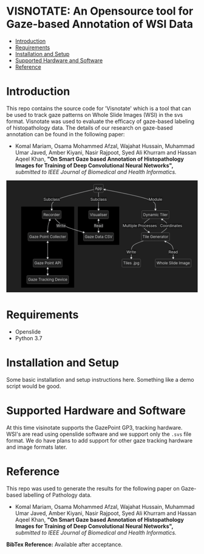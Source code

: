 # VISNOTATE: An Opensource tool for Gaze-based Annotation of WSI Data

* [Introduction](#introduction)
* [Requirements](#requirements)
* [Installation and Setup](#installation-and-setup)
* [Supported Hardware and Software](#supported-hardware-and-software)
* [Reference](#reference)

# Introduction
This repo contains the source code for 'Visnotate' which is a tool that can be used to track gaze patterns on Whole Slide Images (WSI) in the svs format. Visnotate was used to evaluate the efficacy of gaze-based labeling of histopathology data. The details of our research on gaze-based annotation can be found in the following paper:

* Komal Mariam, Osama Mohammed Afzal, Wajahat Hussain, Muhammad Umar Javed, Amber Kiyani, Nasir Rajpoot, Syed Ali Khurram and Hassan Aqeel Khan, **"On Smart Gaze based Annotation of Histopathology Images for Training of Deep Convolutional Neural Networks",** *submitted to IEEE Journal of Biomedical and Health Informatics.*

![blockDiagram](https://github.com/UmarJ/lsiv-python3/blob/master/Visnotate%20Diagram.png)

# Requirements
- Openslide
- Python 3.7

# Installation and Setup
Some basic installation and setup instructions here. Something like a demo script would be good.

# Supported Hardware and Software
At this time visinotate supports the GazePoint GP3, tracking hardware. WSI's are read using openslide software and we support only the `.svs` file format. We do have plans to add support for other gaze tracking hardware and image formats later.

# Reference
This repo was used to generate the results for the following paper on Gaze-based labelling of Pathology data. 
   
* Komal Mariam, Osama Mohammed Afzal, Wajahat Hussain, Muhammad Umar Javed, Amber Kiyani, Nasir Rajpoot, Syed Ali Khurram and Hassan Aqeel Khan, **"On Smart Gaze based Annotation of Histopathology Images for Training of Deep Convolutional Neural Networks",** *submitted to IEEE Journal of Biomedical and Health Informatics.*


**BibTex Reference:** Available after acceptance.
